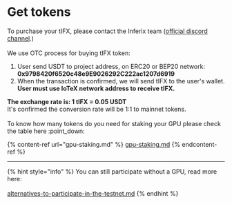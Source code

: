 # Get tokens

To purchase your tIFX, please contact the Inferix team ([official discord channel](https://discord.gg/q5gBts3Q6x).) \
\
We use OTC process for buying tIFX token:

1. User send USDT to project address, on ERC20 or BEP20 network: \
   **0x9798420f6520c48e9E9026292C222ac1207d6919**
2. When the transaction is confirmed, we will send tIFX to the user's wallet. **User must use IoTeX network address to receive tIFX.**

**The exchange rate is: 1 tIFX = 0.05 USDT** \
It's confirmed the conversion rate will be 1:1 to mainnet tokens.\
\
To know how many tokens do you need for staking your GPU please check the table here :point\_down:

{% content-ref url="gpu-staking.md" %}
[gpu-staking.md](gpu-staking.md)
{% endcontent-ref %}

***

{% hint style="info" %}
You can still participate without a GPU, read more here:\
\
[alternatives-to-participate-in-the-testnet.md](alternatives-to-participate-in-the-testnet.md "mention")
{% endhint %}

